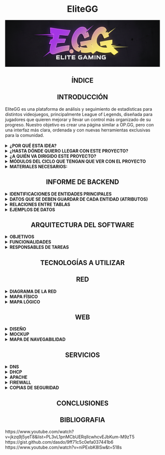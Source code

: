  <div align="center">
    <h1 style="text-align: center;">EliteGG</h1>
</div>

![Mi logo](assets/logo.png)

<div align="center">
    <h2 style="text-align: center;">ÍNDICE</h2>
</div>

<div align="center">
    <h2 style="text-align: center;">INTRODUCCIÓN</h2>
</div>

<div>
    EliteGG es una plataforma de análisis y seguimiento de estadísticas para distintos videojuegos, principalmente League of Legends, diseñada para jugadores que quieren mejorar y llevar un control más organizado de su progreso.
Nuestro objetivo es crear una página similar a OP.GG, pero con una interfaz más clara, ordenada y con nuevas herramientas exclusivas para la comunidad. 
    <br><br>
    <details>
    <summary><strong>¿POR QUÉ ESTA IDEA?</strong></summary>
    <hr style="margin-top: 10px; margin-bottom: 0px; border: none; height: 1px; visibility: hidden;">

Como usuarios habituales de este tipo de páginas, creemos que sería interesante crear una que sea nuestra. Además, el tema nos apasiona, ya que trata de un videojuego que se disfruta en el tiempo libre.<br>
Otra razón importante es poder desarrollar una página que resuelva los fallos de las webs existentes en este ámbito. Al ser usuarios recurrentes de estos servicios, se ha identificado varias áreas de mejora y funcionalidades que serán muy útiles e interesantes para la comunidad.
</details>
<details>
<summary><strong>¿HASTA DÓNDE QUIERO LLEGAR CON ESTE PROYECTO?</strong></summary>
<hr style="margin-top: 10px; margin-bottom: 0px; border: none; height: 1px; visibility: hidden;">
El objetivo principal es crear una página que sea realmente útil y consistente tanto a nivel técnico como a nivel visual, para ello se ha analizado distintas páginas ya existentes y listado las funcionalidades que la página acabará conteniendo. Dichas funciones son:<br>
1. Estadísticas personales detalladas: consultar historial de partidas, campeones más jugados y rendimiento por rol...<br>
2. Comparación con otros jugadores: medir tu nivel frente a amigos o rivales y descubrir en qué aspectos puedes mejorar.<br>
3. Calendario de eventos: Accede a un calendario con torneos, eventos y novedades del juego para no perderte nada. También puedes guardar algún equipo en concreto como favorito para recibir un correo cada vez que este tenga un partido.<br>
4. Consejos personalizados: Sugerencias de mejora basadas en tu estilo de juego y datos de la comunidad, como por ejemplo sugerencias de objetos según el campeón que quieras jugar y en contra de cuáles juegues. También te hará una plantilla donde podrás elegir qué campeones te gusta jugar para darte consejos de qué campeón de aquellos que te gustan deberías elegir en contra de enemigos concretos.<br>
5. La página también va a incluir videos de una corta duración haciendo una demostración de las habilidades de los personajes y de sus diferentes aspectos.<br>
</details>
<details>
 <summary><strong>¿A QUIÉN VA DIRIGIDO ESTE PROYECTO?</strong></summary>
 <hr style="margin-top: 10px; margin-bottom: 0px; border: none; height: 1px; visibility: hidden;">
El proyecto está dirigido a la comunidad de League of Legends, un factor que nos beneficia mucho en términos de visibilidad. Al ser un juego para todos los públicos, el único "requisito" para usar nuestra plataforma es jugar al juego. Aunque más adelante, si es posible, se incluirán más videojuegos, ya que así el alcance podrá ser mayor y así abarcar otras comunidades.
</details>
<details>
 <summary><strong>MÓDULOS DEL CICLO QUE TENGAN QUE VER CON EL PROYECTO</strong></summary>
  <hr style="margin-top: 10px; margin-bottom: 0px; border: none; height: 1px; visibility: hidden;">
 En el proyecto se incluirán varios módulos del curso:<br>
1. Aplicaciones web: Este módulo es fundamental, ya que necesitamos desarrollar una página web funcional y atractiva. Para ello, utilizaremos lenguajes de programación como HTML y CSS.<br>
2. Seguridad: La seguridad es un aspecto crucial. Implementaremos medidas para proteger nuestros servidores y la información de los usuarios (como sus nombres y contraseñas) contra posibles ataques o robos de datos.<br>
3. Sistemas operativos en red: Este módulo se aplicará directamente en el uso de máquinas virtuales (MV) para nuestros servidores, lo cual es esencial para el despliegue del proyecto.<br>
4. Servicios en red: Este módulo será imprescindible, ya que utilizaremos herramientas esenciales como DNS para el funcionamiento de nuestra plataforma.<br>
</details>
<details>
<summary><strong>MATERIALES NECESARIOS:</strong></summary>
<hr style="margin-top: 10px; margin-bottom: 0px; border: none; height: 1px; visibility: hidden;">
<strong>Físicos:<br></strong>
1. Ordenadores<br>
<strong>Lógicos:<br></strong>
1. Virtual Box (VM) <br>
2. Canva<br>
3. IA (Gemini)<br>
4. Visual Studio Code<br>
5. Vercel<br>
6. Trello<br>
7. Github<br>
8.Corrector<br>
9.Servicio DHCP en un servidor Windows diferente<br>
10.Servidor DNS primario<br>
11.Firewall: pfSense o Sophos<br>
12.Backup: Truenas y/o rsync<br>
13.Plan de contingencia<br>
</details>
    <div align="center">
    <h2 style="text-align: center;">INFORME DE BACKEND</h2>
</div>
<details>
<summary><strong>IDENTIFICACIONES DE ENTIDADES PRINCIPALES</strong></summary>
<hr style="margin-top: 10px; margin-bottom: 0px; border: none; height: 1px; visibility: hidden;">
<div>
<strong>¿Qué elementos importantes hay en tu web que necesitan almacenarse?<br></strong>
Usuarios y contraseñas, plan de eventos de los partidos oficiales, imágenes personajes, imágenes objetos, videos de las skins y habilidades (muchos videos), imágenes de cada juego para la primera página, y las recomendaciones que te da según tu personaje.
<br><br>
<strong>¿Qué tema de información almacena?<br></strong>
Usuarios (con contraseñas), fechas, imágenes, videos.
</div>
<br><br>
<strong>-¿Por qué necesitas guardarla en la base de datos?</strong>
    <br><br>
<div align="center">
  <img src="assets/tabla1.png" alt="tabla1">
</div>

<div>
*Los metadatos son los datos extendidos sobre un primer dato, en esta tabla improvisada hemos puesto de ejemplo un campeón (Jinx) que en este caso sería el dato.
Todo lo que muestra la tabla serían los metadatos de este campeón.
    <br><br>
</div>
<div align="center">
  <img src="assets/Tablajinx.png" alt="Tablajinx">
</div>
</details>

<details>
<summary><strong>DATOS QUE SE DEBEN GUARDAR DE CADA ENTIDAD (ATRIBUTOS)</strong></summary>
<hr style="margin-top: 10px; margin-bottom: 0px; border: none; height: 1px; visibility: hidden;">
Para cada entidad identificada en el punto anterior, describe qué información concreta se necesita guardar.
Por ejemplo, si una entidad es “Usuario”:<br>
1.Nombre<br>
2.Apellidos<br>
3.Correo electrónico<br>
4.Contraseña<br>
5.Fecha de registro<br>
    <br><br>
<strong>Indica el tipo de dato esperado (texto, número, fecha, etc.) y la definición que consideras que corresponde (varchar, int, decimal...)</strong><br>
<div align="center">
  <img src="assets/Tabla3.png" alt="Tabla3">
</div>
    <strong>*Booleano:</strong> Los datos booleanos son datos que se usan para conceptos positivos y negativos:<br>
Si/No<br>
Verdadero/Falso<br>
Afirmativo/negativo<br>
<div align="center">
  <img src="assets/EV.png" alt="EV">
</div>

<div align="center">
  <img src="assets/Tablacampeon.png" alt="Tablacampeon">
</div>

<div align="center">
  <img src="assets/Objetos.png" alt="Objetos">
</div>
</details>
<details>
<summary><strong>RELACIONES ENTRE TABLAS</strong></summary>
<hr style="margin-top: 10px; margin-bottom: 0px; border: none; height: 1px; visibility: hidden;">
    <div>

        
<strong>1.USUARIOS y CAMPEÓN/PERSONAJE (Estadísticas y Progreso)</strong><br>
Esta es la relación central para el análisis de estadísticas personales.<br>

<strong>2.USUARIOS y EVENTO/PARTIDO OFICIAL (Notificaciones y Favoritos)</strong><br>
Esta relación permite al sistema enviar las notificaciones por correo de los partidos favoritos.<br>

<strong>3.CAMPEÓN/PERSONAJE y OBJETOS (Consejos Personalizados)</strong><br>
Esta relación es fundamental para la funcionalidad de sugerencia de objetos e ítems contra campeones enemigos.<br>

<strong>4.CAMPEÓN/PERSONAJE u OBJETOS y ELEMENTOS MULTIMEDIA (Recursos)</strong><br>
Esta relación vincula los archivos de medios (imágenes, vídeos de skins, videos de habilidades) con la entidad a la que pertenecen.<br>
</div>
</details>

<details>
<summary><strong>EJEMPLOS DE DATOS</strong></summary>
<hr style="margin-top: 10px; margin-bottom: 0px; border: none; height: 1px; visibility: hidden;">
<div>
    Incluye un ejemplo de cada entidad con datos ficticios pero realistas.<br>
    <br><br>
  <div align="center">
  <img src="assets/USejemplo.png" alt="USejemplo">
  </div>  

<div align="center">
  <img src="assets/EVejemplo.png" alt="EVejemplo">
  </div>  

<div align="center">
  <img src="assets/OBejemplo.png" alt="OBejemplo">
  </div>
  
</div>
</details>

<div align="center">
    <h2 style="text-align: center;">ARQUITECTURA DEL SOFTWARE</h2>
</div>
<details>
 <summary><strong>OBJETIVOS</strong></summary>
  <hr style="margin-top: 10px; margin-bottom: 0px; border: none; height: 1px; visibility: hidden;">
 Estos són en formato lista los objetivos que tenemos con nuestra página:<br>
 <li>Desarrollar un sistema de registro/login seguro (intentaremos vincular el RIOT ID de los usuarios para poder verificar con más certeza quien accede a la página).</li>
   <hr style="margin-top: 10px; margin-bottom: 0px; border: none; height: 1px; visibility: hidden;">
 <li>Mostrar el historial de partidas, los campeones más jugados y el rendimiento por rol del usuario autenticado en una interfaz clara.</li>
    <div align="center">
          <img src="assets/PerfilJ.png" alt="PerfilJ">
    </div>
   <hr style="margin-top: 10px; margin-bottom: 0px; border: none; height: 1px; visibility: hidden;">
 <li>Implementar la funcionalidad de Combos rápidos y explicación de las habilidades del mismo basada en el campeón que le gusta al usuario.</li>
   <div align="center">
  <img src="assets/Habilidades.png" alt="Habilidades">
             </div>
  <div align="center">
  <img src="assets/Combos.png" alt="Combos">
             </div>
   <hr style="margin-top: 10px; margin-bottom: 0px; border: none; height: 1px; visibility: hidden;">
 <li>Integrar un calendario de eventos oficiales de LoL con la capacidad de que los usuarios marquen equipos favoritos para recibir notificaciones por correo.</li>
       <div align="center">
  <img src="assets/E-sports.png" alt="E-sports">
</div>
   <hr style="margin-top: 10px; margin-bottom: 0px; border: none; height: 1px; visibility: hidden;">
 <li>Botón de PvP, sirve para poder seleccionar 2 cuentas diferentes y comparar diferentes aspectos de ambos jugadores mostrados en pantalla.</li>
       <div align="center">
  <img src="assets/PvP.png" alt="PvP">
</div>
    <hr style="margin-top: 10px; margin-bottom: 0px; border: none; height: 1px; visibility: hidden;">
 <li>Base de datos donde almacenemos los campeones actuales del juego con sus historias resumidas para los curiosos que les guste mirar más allá del juego.</li>
  <div align="center">
  <img src="assets/Galeria.png" alt="Galeria">
</div>
     <hr style="margin-top: 10px; margin-bottom: 0px; border: none; height: 1px; visibility: hidden;">
 Ranking de los mejores jugadores que se actualiza de manera automática, pudiendo entrar a los perfiles de esos jugadores TOP.
 <div align="center">
  <img src="assets/Ranking.png" alt="Ranking">
</div>
</details>
<details>
 <summary><strong>FUNCIONALIDADES</strong></summary>
  <hr style="margin-top: 10px; margin-bottom: 0px; border: none; height: 1px; visibility: hidden;">
 Las funcionalidades de la página las se enseñaran en tabla dividiéndolas en ID, Prioridad, Explicación, Interacción, Estado.
<div align="center">
  <img src="assets/Funcionalidad.png" alt="Funcionalidad">
</div>
</details>
<details>
 <summary><strong>RESPONSABLES DE TAREAS</strong></summary>
 <hr style="margin-top: 10px; margin-bottom: 0px; border: none; height: 1px; visibility: hidden;">
 Cada miembro del equipo de trabajo se encargará de diferentes aspectos del proyecto, intentando aportar cada uno en el aspecto que más destaca.
 <div align="center">
  <img src="assets/Tareas.png" alt="Tareas">
</div>
</details>
<div align="center">
    <h2 style="text-align: center;">TECNOLOGÍAS A UTILIZAR</h2>
</div>
<div align="center">
    <h2 style="text-align: center;">RED</h2>
</div>
<details>
    <summary><strong>DIAGRAMA DE LA RED</strong></summary>
 Este es el plano de cómo va a estar estructurada la red del proyecto.
  <div align="center">
  <img src="assets/Diagramared.png" alt="Diagramared">
</div>

</details>
<details>
    <summary><strong>MAPA FÍSICO</strong></summary>
</details>
<details>
    <summary><strong>MAPA LÓGICO</strong></summary>
    </details>
<div align="center">
    <h2 style="text-align: center;">WEB</h2>
</div>
<details>
    <summary><strong>DISEÑO</strong></summary>
    <hr style="margin-top: 10px; margin-bottom: 0px; border: none; height: 1px; visibility: hidden;">
Aqui se podrá observar las bases a nivel visual de lo que será la página web de EliteGG. 
    <br><br>
    <details>
    <summary><strong>Home page</strong></summary>
     <hr style="margin-top: 10px; margin-bottom: 0px; border: none; height: 1px; visibility: hidden;">
    <div align="center">
  <img src="assets/Homepage.png" alt="Homepage">
  </div>
  En nuestra Home page se encuentra primeramente una barra superior que contiene distintos objetos, comenzando por nuestro logo en un formato más pequeño y en la parte izquierda de la barra, seguido de "<strong>Campeones</strong>", "<strong>Notas del parche</strong>", "<strong>Ranking</strong>", "<strong>E-Sports</strong>", "<strong>PvP</strong>" y por último un buscador, y como se puede ver, estos últimos objetos se encuentran en la parte central de la barra superior, dicha barra superior se conservará en cualquier parte de la página. Seguido a esto, abajo tenemos el logo de "<strong>EliteGG</strong>" con un fondo del videojuego "<strong>League of Legends</strong>" y en su parte inferior otro buscador igual al anterior. Por último en la parte inferior tenemos un video decorativo del videojuego "League of Legends" que se reproduce de manera automática.
    </details> 
     <details>
    <summary><strong>Galeria de campeones</strong></summary>
         <hr style="margin-top: 10px; margin-bottom: 0px; border: none; height: 1px; visibility: hidden;">
    <div align="center">
          <img src="assets/Galeria.png" alt="Galeria">
    </div>
         En nuestra galería de campeones se puede observar un filtro para de esta manera poder encontrar a cualquier campeón en concreto de manera más rápida y sin que el usuario pierda el tiempo de manera innecesaria, los campeones están presentados con un formato de tarjeta para que de esta forma se les pueda apreciar correctamente.
     </details>
    <details>
       <summary><strong>Perfil de Jugador</strong></summary>
         <hr style="margin-top: 10px; margin-bottom: 0px; border: none; height: 1px; visibility: hidden;">
    <div align="center">
          <img src="assets/PerfilJ.png" alt="PerfilJ">
    </div>
      En esta plantilla visual se puede observar el perfil de un jugador aleatorio, en dicho perfil se puede obtener distinta información, como puede ser su nivel de cuenta dentro del videojuego, cuánta gente ha visualizado su perfil, su rango, el historial de partidas, los roles que juega y las indicaciones de con cuánta frecuencia los juega junto al porcentaje de partidas que gana con cada rol y cuáles son los campeones que juega más.
</details>
    <details>
     <summary><strong>PvP</strong></summary>  
         <hr style="margin-top: 10px; margin-bottom: 0px; border: none; height: 1px; visibility: hidden;">
        <div align="center">
  <img src="assets/PvP.png" alt="PvP">
</div>
        En <strong>"PvP"</strong> lo que ocurre es la comparación de cuentas de dos jugadores distintos, se deja de mostrar el historial de partidas y se comparan estadísticas en formato de porcentajes de ambos jugadores, de esta forma se puede analizar quien de los dos tiene un nivel más alto.
    </details>
    <details>
      <summary><strong>E-sports</strong></summary>
         <hr style="margin-top: 10px; margin-bottom: 0px; border: none; height: 1px; visibility: hidden;">
        <div align="center">
  <img src="assets/E-sports.png" alt="E-sports">
</div>
        En la sección <strong>"E-sports"</strong> hay distintas funciones, cuándo el usuario accede a <strong>"E-sports"</strong> se le muestra en primer lugar una selección de las distintas ligas que hay en activo en este momento, una vez escoge la liga se le muestra un calendario con las fechas de los partidos que habrá en el futuro, junto a una lista general de todos los equipos, en esta parte de la página el usuario también tiene la opción de añadir un equipo como favorito, por último el usuario también puede acceder dentro de un equipo en concreto para ver la plantilla de jugadores con la que cuenta.
    </details>
    <details>
         <summary><strong>Campeón</strong></summary>
         <hr style="margin-top: 10px; margin-bottom: 0px; border: none; height: 1px; visibility: hidden;">
         <div align="center">
  <img src="assets/Campeon.png" alt="Campeon">
</div>
        Este es el plano de lo que aparecerá una vez entremos a un campeón en concreto, habrá dos formas de hacerlo, ya sea buscando su nombre en las barras de búsqueda o en la galería de campeones, una vez entremos lo que podremos observar serán imágenes de los distintos aspectos de dicho campeón, acompañadas del su respectivo nombre y en un formato llamado "carrusel". Además haciendo scroll hacia abajo habrá distintos botones que te llevarán a las siguientes ubicaciones:<br> 
        <strong>
        1. Build<br>
        2. Habilidades<br>
        3. Matchups<br>
        4. Fast Combos<br>
        5. Parches<br></strong>
    Todo esto enfocado al personaje que hayamos escogido anteriormente. Por último si el usuario decide seguir scrolleando se encontrara con una sección especial de la historia del campeón.
    </details>
    <details>
          <summary><strong>Habilidades</strong></summary>
         <hr style="margin-top: 10px; margin-bottom: 0px; border: none; height: 1px; visibility: hidden;">
         <div align="center">
  <img src="assets/Habilidades.png" alt="Habilidades">
             </div>
             Este es el plano de uno de lo que se verá dentro del boton <strong>"Habilidades"</strong> anteriormente mencionado. Aqui se podrá observar todas las habilidades del campeón que hayamos seleccionado, acompañadas de un video demostrativo y una descripción de cada habilidad respectivamente.
    </details>
      
 <details>
          <summary><strong>Builds</strong></summary>
         <hr style="margin-top: 10px; margin-bottom: 0px; border: none; height: 1px; visibility: hidden;">
         
  <div align="center">
  <img src="assets/Build1.png" alt="Build1">
             </div>  
            Esto será lo primero que vea el usuario una vez entre al apartado de <b>"BUILD"</b>, aqui se muestran tres tipos de build entre las que el usuario podrá escoger la que mas le guste.
    <div align="center">
  <img src="assets/Build2.png" alt="Build2">
             </div>
             Una vez escogida una build se te mostrara a detalle las <b>"Runas"</b> del tipo de build que el usuario haya escogido.
             <div align="center">
  <img src="assets/Build3.png" alt="Build3">
             </div> 
             Después de las runas se mostrará una guia de los objetos que el usuario se debe comprar, junto al orden en el que lo debe hacer y el porcentaje de partidas que suelen ganar.
             </details>
             <details>
   <summary><strong>Matchups</strong></summary>
         <hr style="margin-top: 10px; margin-bottom: 0px; border: none; height: 1px; visibility: hidden;">
         
  <div align="center">
  <img src="assets/Matchups.png" alt="Matchups">
             </div>
   Esto es lo que verá el usuario una vez entre a la sección "Matchups" del campeón que haya escogido anteriormente, aqui se podrá observar que tan bueno es tu campeón en contra de otro en concreto, acompañado de una lista general de campeones que contrarrestan el tuyo, y que campeones son contrarrestados por tu personaje.
   </details>
   <details>
   <summary><strong>Combos</strong></summary>
     <hr style="margin-top: 10px; margin-bottom: 0px; border: none; height: 1px; visibility: hidden;">
  
 <div align="center">
  <img src="assets/Combos.png" alt="Combos">
             </div>
             En este apartado de la página web el usuario podrá acceder a una lista de distintos combos del personaje que haya escogido anteriormente, cada combo tendra una serie de pasos y un video de demostración para llevarlo a cabo y que el usuario los pueda entender de manera clara, además los combos están divididos por dificultad.
             </details>
             </details>
<details>
    <summary><strong>MOCKUP</strong></summary>
</details>
<details>
    <summary><strong>MAPA DE NAVEGABILIDAD</strong></summary>
 <hr style="margin-top: 10px; margin-bottom: 0px; border: none; height: 1px; visibility: hidden;">
 El mapa de navegabilidad de EliteGG está creado haciendo uso de la herramienta llamada "Miro". Aqui está el link para poder acceder a este: 
 <a href="https://miro.com/welcomeonboard/bTVUbUlFN1FGRnhXdG1xaGhqOHVJR1FHMzRRdFpmZmNpbDIvdFJVVXFWNEE1NzFYTGVOV0pnTk84eGR4VFBiVmFiNVAzckp5UkxlTGJUek93RkJ4a2FES25HKy9mVGh0L3pKZHowQnkrOXlKRnBndCtQZlRIM2RLR3ByRytSdEdnbHpza3F6REdEcmNpNEFOMmJXWXBBPT0hdjE=?share_link_id=324546481202"> <target=blank>Acceder al Mapa</a>. Este mapa tiene una estructura perfectamente pensada, los rombos representan la "Home page", los cuadrados morados representan botones/objetos interactuables, y los cuadrados amarillos representan aspectos puramente visuales. La estructura de la web está perfectamente interconectada unas funciones con otras, de esta manera el usuario puede llegar a cualquier parte de la web con la menor cantidad de clics posible.     
</details>
<div align="center">
    <h2 style="text-align: center;">SERVICIOS</h2>
</div>
<details>
    <summary><strong>DNS</strong></summary>
</details>
<details>
    <summary><strong>DHCP</strong></summary>
</details>
<details>
    <summary><strong>APACHE</strong></summary>
</details>
<details>
    <summary><strong>FIREWALL</strong></summary>
</details>
<details>
    <summary><strong>COPIAS DE SEGURIDAD</strong></summary>
</details>
<div align="center">
    <h2 style="text-align: center;">CONCLUSIONES</h2>
</div>
<div align="center">
    <h2 style="text-align: center;">BIBLIOGRAFIA</h2>
</div>
<div>
https://www.youtube.com/watch?v=jkzq9j5yeT8&list=PL3vL1pnMCbUERqllcwhcvEJbKum-M9zT5<br>
https://gist.github.com/dasdo/9ff71c5c0efa037441b6<br>
https://www.youtube.com/watch?v=niPExbK8lSw&t=518s<br>
</div>
